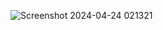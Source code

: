 ![Screenshot 2024-04-24 021321](https://github.com/Sudeendra27/Assignment/assets/167920399/3f462b39-b2ff-4fb3-8101-c392157f2d97)
